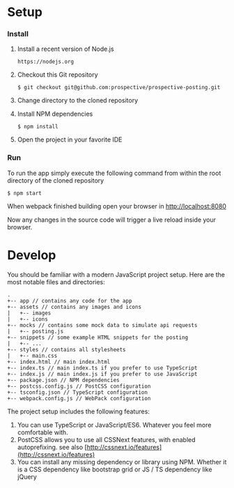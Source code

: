 # Setup

### Install

1. Install a recent version of Node.js

    ```
    https://nodejs.org
    ```

2. Checkout this Git repository

    ```
    $ git checkout git@github.com:prospective/prospective-posting.git
    ```

3. Change directory to the cloned repository
4. Install NPM dependencies

    ```
    $ npm install
    ```
5. Open the project in your favorite IDE


### Run 

To run the app simply execute the following command from within the root directory of the cloned repository

```
$ npm start
```

When webpack finished building open your browser in [http://localhost:8080](http://localhost:8080)


Now any changes in the source code will trigger a live reload inside your browser.

# Develop

You should be familiar with a modern JavaScript project setup. Here are the most notable files and directories: 

```
.
+-- app // contains any code for the app
+-- assets // contains any images and icons
|   +-- images
|   +-- icons
+-- mocks // contains some mock data to simulate api requests
|   +-- posting.js
+-- snippets // some example HTML snippets for the posting
|   +-- ...
+-- styles // contains all stylesheets
|   +-- main.css
+-- index.html // main index.html
+-- index.ts // main index.ts if you prefer to use TypeScript
+-- index.js // main index.js if you prefer to use JavaScript
+-- package.json // NPM dependencies
+-- postcss.config.js // PostCSS configuration
+-- tsconfig.json // TypeScript configuration
+-- webpack.config.js // WebPack configuration

```

The project setup includes the following features:

1. You can use TypeScript or JavaScript/ES6. Whatever you feel more comfortable with.
2. PostCSS allows you to use all CSSNext features, with enabled autoprefixing. see also [http://cssnext.io/features](http://cssnext.io/features)
3. You can install any missing dependency or library using NPM. Whether it is a CSS dependency like bootstrap grid or JS / TS dependency like jQuery

